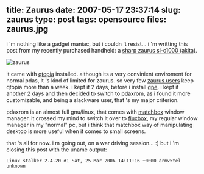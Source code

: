title: Zaurus
date: 2007-05-17 23:37:14
slug: zaurus
type: post
tags: opensource
files: zaurus.jpg
---

i 'm nothing like a gadget maniac, but i couldn 't resist... i 'm writting this post from my recently purchased handheld: a [sharp zaurus sl-c1000 (akita)](http://en.wikipedia.org/wiki/Zaurus).

![zaurus](zaurus.jpg)

it came with [qtopia](http://qpe.sourceforge.net/) installed. although its a very convinient enviroment for normal pdas, it 's kind of limited for zaurus. so very few [zaurus users](http://www.zaurususergroup.org/) keep qtopia more than a week. i kept it 2 days, before i install [gpe](http://gpe.linuxtogo.org/). i kept it another 2 days and then decided to switch to [pdaxrom](http://www.pdaxrom.org/), as i found it more customizable, and being a slackware user, that 's my major criterion.

pdaxrom is an almost full gnu/linux, that comes with [matchbox](http://matchbox-project.org/) window manager. it crossed my mind to switch it over to [fluxbox](http://fluxbox.sourceforge.net/), my regular window manager in my "normal" pc, but i think that matchbox way of manipulating desktop is more useful when it comes to small screens.

that 's all for now. i m going out, on a war driving session... :) but i 'm closing this post with the uname output:

    Linux stalker 2.4.20 #1 Sat, 25 Mar 2006 14:11:16 +0000 armv5tel unknown
